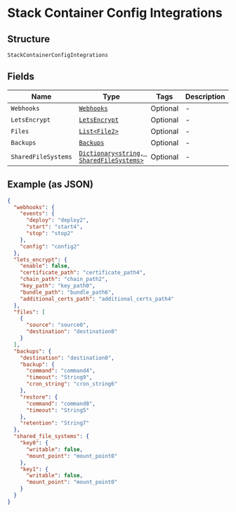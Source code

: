 
# Stack Container Config Integrations

## Structure

`StackContainerConfigIntegrations`

## Fields

| Name | Type | Tags | Description |
|  --- | --- | --- | --- |
| `Webhooks` | [`Webhooks`](../../doc/models/webhooks.md) | Optional | - |
| `LetsEncrypt` | [`LetsEncrypt`](../../doc/models/lets-encrypt.md) | Optional | - |
| `Files` | [`List<File2>`](../../doc/models/file-2.md) | Optional | - |
| `Backups` | [`Backups`](../../doc/models/backups.md) | Optional | - |
| `SharedFileSystems` | [`Dictionary<string, SharedFileSystems>`](../../doc/models/shared-file-systems.md) | Optional | - |

## Example (as JSON)

```json
{
  "webhooks": {
    "events": {
      "deploy": "deploy2",
      "start": "start4",
      "stop": "stop2"
    },
    "config": "config2"
  },
  "lets_encrypt": {
    "enable": false,
    "certificate_path": "certificate_path4",
    "chain_path": "chain_path2",
    "key_path": "key_path0",
    "bundle_path": "bundle_path6",
    "additional_certs_path": "additional_certs_path4"
  },
  "files": [
    {
      "source": "source0",
      "destination": "destination0"
    }
  ],
  "backups": {
    "destination": "destination0",
    "backup": {
      "command": "command4",
      "timeout": "String9",
      "cron_string": "cron_string6"
    },
    "restore": {
      "command": "command8",
      "timeout": "String5"
    },
    "retention": "String7"
  },
  "shared_file_systems": {
    "key0": {
      "writable": false,
      "mount_point": "mount_point0"
    },
    "key1": {
      "writable": false,
      "mount_point": "mount_point0"
    }
  }
}
```

